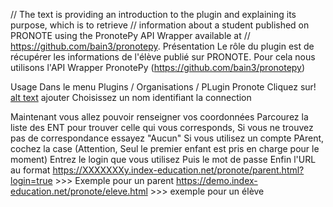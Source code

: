 // The text is providing an introduction to the plugin and explaining its purpose, which is to retrieve
// information about a student published on PRONOTE using the PronotePy API Wrapper available at
// https://github.com/bain3/pronotepy.
Présentation
Le rôle du plugin est de récupérer les informations de l'élève publié sur PRONOTE.
Pour cela nous utilisons l'API Wrapper PronotePy (https://github.com/bain3/pronotepy)


Usage 
Dans le menu Plugins / Organisations / PLugin Pronote
Cliquez sur! [alt text](image.png) ajouter
Choisissez un nom identifiant la connection

Maintenant vous allez pouvoir renseigner vos coordonnées
    Parcourez la liste des ENT pour trouver celle qui vous corresponds, Si vous ne trouvez pas de correspondance essayez "Aucun"
    Si vous utilisez un compte PArent, cochez la case (Attention,  Seul le premier enfant est pris en charge pour le moment)
    Entrez le login que vous utilisez
    Puis le mot de passe
    Enfin l'URL au format 
        https://XXXXXXXy.index-education.net/pronote/parent.html?login=true >>> Exemple pour un parent
        https://demo.index-education.net/pronote/eleve.html >>> exemple pour un élève


